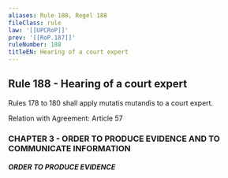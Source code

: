 ```yaml
---
aliases: Rule 188, Regel 188
fileClass: rule
law: '[[UPCRoP]]'
prev: '[[RoP.187]]'
ruleNumber: 188
titleEN: Hearing of a court expert
---
```


## Rule 188 - Hearing of a court expert

Rules 178 to 180 shall apply mutatis mutandis  to a court expert.  

Relation with Agreement: Article 57   


### CHAPTER  3 - ORDER TO PRODUCE EVIDENCE AND TO COMMUNICATE INFORMATION  

##### ORDER TO PRODUCE EVIDENCE